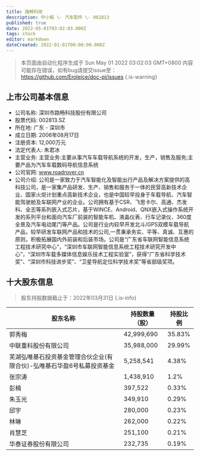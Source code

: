 ```yaml
---
title: 路畅科技
description: 中小板 \- 汽车配件 \- 002813
published: true
date: 2022-05-01T03:02:03.000Z
tags: stock
editor: markdown
dateCreated: 2022-01-01T00:00:00.000Z
---
```


> 本页面由自动化程序生成于 Sun May 01 2022 03:02:03 GMT+0800
> 内容可能存在错误，如有bug请提交issue至：https://github.com/Eroleice/doc-pi/issues
{.is-warning}

## 上市公司基本信息
- 公司名称: 深圳市路畅科技股份有限公司
- 股票代码: 002813.SZ
- 所在地: 广东 - 深圳市
- 成立日期: 2006年08月17日
- 注册资本: 12,000万元
- 法定代表人: 朱君冰
- 主营业务: 主营业务:主要从事汽车车载导航系统的开发，生产，销售及服务;主要产品为汽车车载数码导航信息系统
- 公司官网: www.roadrover.cn
- 公司介绍: 公司是一家致力于汽车智能化及智能出行产品及解决方案提供的高科技公司，是一家集产品研发、生产、销售和服务于一体的民营高新技术企业、国家火炬计划重点高新技术企业，也是中国较早投身于车载导航、汽车智能驾驶舱及车联网产业的企业。公司拥有基于CSR、飞思卡尔、高通、杰发科、全志等系列嵌入式芯片，基于WINCE、Android、QNX嵌入式操作系统开发的系列平台和面向汽车厂前装的智能车机、液晶仪表、行车记录仪、360度全景及汽车电动尾门等产品。公司是行业内较早开发北斗/GPS双模车载导航产品，较早研发车联网产品和技术的公司,一贯秉承务实、平等、真诚、互惠的原则，积极拓展国内外前装和后装市场。公司是“广东省车联网智能信息系统工程技术研究中心”，“深圳市车联网智能信息系统工程技术研究开发中心”，“深圳市车载多媒体信息娱乐技术工程实验室”，获得“广东省科学技术奖”、“深圳市科技进步奖”、“卫星导航定位科学技术奖”等省部级奖项。


## 十大股东信息
> 股东持股数据截止于：2022年03月31日
{.is-info}

| 股东名称 | 持股数量（股） | 持股比例 |
| --- | --- | --- |
| 郭秀梅 | 42,999,690 | 35.83% |
| 中联重科股份有限公司 | 35,988,000 | 29.99% |
| 芜湖弘唯基石投资基金管理合伙企业(有限合伙)-弘唯基石华盈6号私募投资基金 | 5,258,541 | 4.38% |
| 张宗涛 | 1,438,910 | 1.2% |
| 彭楠 | 397,522 | 0.33% |
| 朱玉光 | 349,910 | 0.29% |
| 邱宇 | 280,000 | 0.23% |
| 林琳 | 262,000 | 0.22% |
| 肖慧芝 | 251,100 | 0.21% |
| 华泰证券股份有限公司 | 232,735 | 0.19% |




